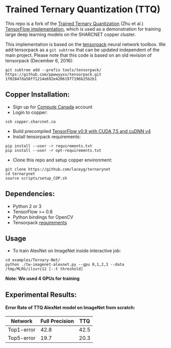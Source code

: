# Trained Ternary Quantization (TTQ)

This repo is a fork of the [Trained Ternary Quantization](https://arxiv.org/pdf/1612.01064v1) (Zhu et al.) [TensorFlow implementation](https://github.com/czhu95/ternarynet), which is used as a demonstration for training large deep learning models on the SHARCNET copper cluster.

This implementation is based on the [tensorpack](https://github.com/ppwwyyxx/tensorpack) neural network toolbox.  We add tensorpack as a `git subtree` that can be updated independent of the main project.  Please note that this code is based on an old revision of tensorpack (December 6, 2016):

```
git subtree add --prefix tools/tensorpack/ https://github.com/ppwwyyxx/tensorpack.git 1f02847da50ff1214e692e42061977196b25b2b1
```

## Copper Installation:

+ Sign up for [Compute Canada](https://www.computecanada.ca/) account
+ Login to copper:
```
ssh copper.sharcnet.ca
```
+ Build precompiled [TensorFlow v0.9 with CUDA 7.5 and cuDNN v4](https://www.sharcnet.ca/help/index.php/Tensorflow#Testing_Tensorflow_0.9_with_CUDA7.5_.2B_cuDNNv4_on_Copper)
+ Install tensorpack requirements:
```
pip install --user -r requirements.txt
pip install --user -r opt-requirements.txt
```
+ Clone this repo and setup copper environment:
```
git clone https://github.com/laceyg/ternarynet
cd ternarynet
source scripts/setup_COP.sh
```

## Dependencies:

+ Python 2 or 3
+ TensorFlow >= 0.8
+ Python bindings for OpenCV
+ Tensorpack [requirements](https://github.com/ppwwyyxx/tensorpack/blob/master/requirements.txt)


## Usage

+ To train AlexNet on ImageNet inside interactive job:
```
cd examples/Ternary-Net/
python ./tw-imagenet-alexnet.py --gpu 0,1,2,3 --data /tmp/MLRG/ilsvrc12 [--t threshold]
```
**Note: We used 4 GPUs for training**

## Experimental Results:

#### Error Rate of TTQ AlexNet model on ImageNet from scratch:

| Network       | Full Precision | TTQ         |
| ------------- | ------------- | ----------- |
| Top1-error    | 42.8          | 42.5        |
| Top5-error    | 19.7          | 20.3        |
